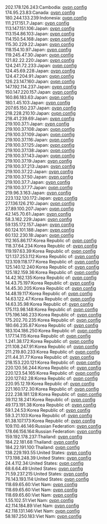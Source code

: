 202.178.126.243:Cambodia: [ovpn config](vpn/202_178_126_243.ovpn)  
174.95.23.83:Canada: [ovpn config](vpn/174_95_23_83.ovpn)  
180.244.133.239:Indonesia: [ovpn config](vpn/180_244_133_239.ovpn)  
111.217.151.7:Japan: [ovpn config](vpn/111_217_151_7.ovpn)  
113.147.151.106:Japan: [ovpn config](vpn/113_147_151_106.ovpn)  
113.154.86.103:Japan: [ovpn config](vpn/113_154_86_103.ovpn)  
114.150.54.168:Japan: [ovpn config](vpn/114_150_54_168.ovpn)  
115.30.229.22:Japan: [ovpn config](vpn/115_30_229_22.ovpn)  
118.154.10.97:Japan: [ovpn config](vpn/118_154_10_97.ovpn)  
119.245.47.30:Japan: [ovpn config](vpn/119_245_47_30.ovpn)  
121.82.22.220:Japan: [ovpn config](vpn/121_82_22_220.ovpn)  
124.241.72.233:Japan: [ovpn config](vpn/124_241_72_233.ovpn)  
124.45.69.228:Japan: [ovpn config](vpn/124_45_69_228.ovpn)  
124.47.204.91:Japan: [ovpn config](vpn/124_47_204_91.ovpn)  
126.23.147.160:Japan: [ovpn config](vpn/126_23_147_160.ovpn)  
147.192.114.237:Japan: [ovpn config](vpn/147_192_114_237.ovpn)  
150.147.220.157:Japan: [ovpn config](vpn/150_147_220_157.ovpn)  
160.86.183.63:Japan: [ovpn config](vpn/160_86_183_63.ovpn)  
180.1.45.103:Japan: [ovpn config](vpn/180_1_45_103.ovpn)  
207.65.150.237:Japan: [ovpn config](vpn/207_65_150_237.ovpn)  
218.228.210.10:Japan: [ovpn config](vpn/218_228_210_10.ovpn)  
218.41.239.69:Japan: [ovpn config](vpn/218_41_239_69.ovpn)  
219.100.37.1:Japan: [ovpn config](vpn/219_100_37_1.ovpn)  
219.100.37.108:Japan: [ovpn config](vpn/219_100_37_108.ovpn)  
219.100.37.109:Japan: [ovpn config](vpn/219_100_37_109.ovpn)  
219.100.37.116:Japan: [ovpn config](vpn/219_100_37_116.ovpn)  
219.100.37.125:Japan: [ovpn config](vpn/219_100_37_125.ovpn)  
219.100.37.138:Japan: [ovpn config](vpn/219_100_37_138.ovpn)  
219.100.37.143:Japan: [ovpn config](vpn/219_100_37_143.ovpn)  
219.100.37.19:Japan: [ovpn config](vpn/219_100_37_19.ovpn)  
219.100.37.213:Japan: [ovpn config](vpn/219_100_37_213.ovpn)  
219.100.37.22:Japan: [ovpn config](vpn/219_100_37_22.ovpn)  
219.100.37.50:Japan: [ovpn config](vpn/219_100_37_50.ovpn)  
219.100.37.7:Japan: [ovpn config](vpn/219_100_37_7.ovpn)  
219.100.37.77:Japan: [ovpn config](vpn/219_100_37_77.ovpn)  
219.96.3.163:Japan: [ovpn config](vpn/219_96_3_163.ovpn)  
223.132.120.172:Japan: [ovpn config](vpn/223_132_120_172.ovpn)  
27.136.126.210:Japan: [ovpn config](vpn/27_136_126_210.ovpn)  
27.89.100.207:Japan: [ovpn config](vpn/27_89_100_207.ovpn)  
42.145.70.61:Japan: [ovpn config](vpn/42_145_70_61.ovpn)  
58.3.162.229:Japan: [ovpn config](vpn/58_3_162_229.ovpn)  
59.135.172.157:Japan: [ovpn config](vpn/59_135_172_157.ovpn)  
60.124.101.188:Japan: [ovpn config](vpn/60_124_101_188.ovpn)  
60.132.230.18:Japan: [ovpn config](vpn/60_132_230_18.ovpn)  
112.165.86.117:Korea Republic of: [ovpn config](vpn/112_165_86_117.ovpn)  
118.37.64.234:Korea Republic of: [ovpn config](vpn/118_37_64_234.ovpn)  
119.197.63.39:Korea Republic of: [ovpn config](vpn/119_197_63_39.ovpn)  
121.137.253.112:Korea Republic of: [ovpn config](vpn/121_137_253_112.ovpn)  
123.109.118.177:Korea Republic of: [ovpn config](vpn/123_109_118_177.ovpn)  
125.140.12.240:Korea Republic of: [ovpn config](vpn/125_140_12_240.ovpn)  
125.182.159.36:Korea Republic of: [ovpn config](vpn/125_182_159_36.ovpn)  
14.42.162.135:Korea Republic of: [ovpn config](vpn/14_42_162_135.ovpn)  
14.43.75.197:Korea Republic of: [ovpn config](vpn/14_43_75_197.ovpn)  
14.45.30.205:Korea Republic of: [ovpn config](vpn/14_45_30_205.ovpn)  
14.48.19.117:Korea Republic of: [ovpn config](vpn/14_48_19_117.ovpn)  
14.63.122.47:Korea Republic of: [ovpn config](vpn/14_63_122_47.ovpn)  
14.63.35.98:Korea Republic of: [ovpn config](vpn/14_63_35_98.ovpn)  
175.113.98.148:Korea Republic of: [ovpn config](vpn/175_113_98_148.ovpn)  
175.196.146.233:Korea Republic of: [ovpn config](vpn/175_196_146_233.ovpn)  
175.202.70.235:Korea Republic of: [ovpn config](vpn/175_202_70_235.ovpn)  
180.66.235.87:Korea Republic of: [ovpn config](vpn/180_66_235_87.ovpn)  
183.104.186.250:Korea Republic of: [ovpn config](vpn/183_104_186_250.ovpn)  
1.177.14.115:Korea Republic of: [ovpn config](vpn/1_177_14_115.ovpn)  
1.241.38.172:Korea Republic of: [ovpn config](vpn/1_241_38_172.ovpn)  
211.108.247.91:Korea Republic of: [ovpn config](vpn/211_108_247_91.ovpn)  
211.219.80.233:Korea Republic of: [ovpn config](vpn/211_219_80_233.ovpn)  
211.44.31.77:Korea Republic of: [ovpn config](vpn/211_44_31_77.ovpn)  
218.153.220.121:Korea Republic of: [ovpn config](vpn/218_153_220_121.ovpn)  
220.120.56.244:Korea Republic of: [ovpn config](vpn/220_120_56_244.ovpn)  
220.123.54.165:Korea Republic of: [ovpn config](vpn/220_123_54_165.ovpn)  
220.127.62.28:Korea Republic of: [ovpn config](vpn/220_127_62_28.ovpn)  
220.95.12.19:Korea Republic of: [ovpn config](vpn/220_95_12_19.ovpn)  
221.160.172.30:Korea Republic of: [ovpn config](vpn/221_160_172_30.ovpn)  
222.238.181.128:Korea Republic of: [ovpn config](vpn/222_238_181_128.ovpn)  
39.112.18.241:Korea Republic of: [ovpn config](vpn/39_112_18_241.ovpn)  
49.173.191.38:Korea Republic of: [ovpn config](vpn/49_173_191_38.ovpn)  
59.1.24.53:Korea Republic of: [ovpn config](vpn/59_1_24_53.ovpn)  
59.3.21.103:Korea Republic of: [ovpn config](vpn/59_3_21_103.ovpn)  
61.38.107.173:Korea Republic of: [ovpn config](vpn/61_38_107_173.ovpn)  
109.110.46.146:Russian Federation: [ovpn config](vpn/109_110_46_146.ovpn)  
178.66.156.164:Russian Federation: [ovpn config](vpn/178_66_156_164.ovpn)  
159.192.178.237:Thailand: [ovpn config](vpn/159_192_178_237.ovpn)  
184.22.181.68:Thailand: [ovpn config](vpn/184_22_181_68.ovpn)  
184.22.191.100:Thailand: [ovpn config](vpn/184_22_191_100.ovpn)  
138.229.193.55:United States: [ovpn config](vpn/138_229_193_55.ovpn)  
173.198.248.39:United States: [ovpn config](vpn/173_198_248_39.ovpn)  
24.4.112.34:United States: [ovpn config](vpn/24_4_112_34.ovpn)  
68.6.64.49:United States: [ovpn config](vpn/68_6_64_49.ovpn)  
71.59.237.215:United States: [ovpn config](vpn/71_59_237_215.ovpn)  
76.143.193.114:United States: [ovpn config](vpn/76_143_193_114.ovpn)  
118.69.65.60:Viet Nam: [ovpn config](vpn/118_69_65_60.ovpn)  
118.69.65.60:Viet Nam: [ovpn config](vpn/118_69_65_60.ovpn)  
118.69.65.60:Viet Nam: [ovpn config](vpn/118_69_65_60.ovpn)  
1.55.102.51:Viet Nam: [ovpn config](vpn/1_55_102_51.ovpn)  
42.114.184.89:Viet Nam: [ovpn config](vpn/42_114_184_89.ovpn)  
42.118.131.146:Viet Nam: [ovpn config](vpn/42_118_131_146.ovpn)  
58.187.250.183:Viet Nam: [ovpn config](vpn/58_187_250_183.ovpn)  
